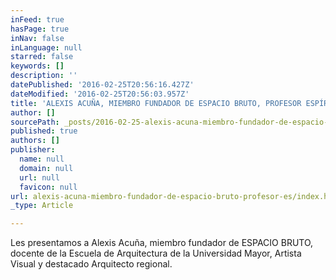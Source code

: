 ```yaml
---
inFeed: true
hasPage: true
inNav: false
inLanguage: null
starred: false
keywords: []
description: ''
datePublished: '2016-02-25T20:56:16.427Z'
dateModified: '2016-02-25T20:56:03.957Z'
title: 'ALEXIS ACUÑA, MIEMBRO FUNDADOR DE ESPACIO BRUTO, PROFESOR ESPÍRITU EMPRENDEDOR ARQUITECTURA 2014'
author: []
sourcePath: _posts/2016-02-25-alexis-acuna-miembro-fundador-de-espacio-bruto-profesor-es.md
published: true
authors: []
publisher:
  name: null
  domain: null
  url: null
  favicon: null
url: alexis-acuna-miembro-fundador-de-espacio-bruto-profesor-es/index.html
_type: Article

---
```

Les presentamos a Alexis Acuña, miembro fundador de ESPACIO BRUTO, docente de la Escuela de Arquitectura de la Universidad Mayor, Artista Visual y destacado Arquitecto regional.